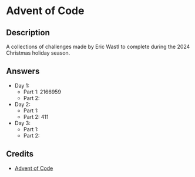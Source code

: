# Advent of Code

## Description

A collections of challenges made by Eric Wastl to complete during the 2024
Christmas holiday season.

## Answers

- Day 1:
    - Part 1: 2166959
    - Part 2: 
- Day 2:
    - Part 1:
    - Part 2: 411
- Day 3:
    - Part 1:
    - Part 2:

## Credits

- [Advent of Code](https://adventofcode.com/)
